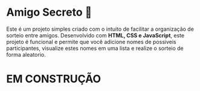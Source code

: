 # Amigo Secreto 🎁

<p align="center">
 
</p>

Este é um projeto simples criado com o intuito de facilitar a organização de sorteio entre amigos. Desenvolvido com **HTML, CSS e JavaScript**, este projeto é funcional e permite que você adicione nomes de possiveis participantes, visualize estes nomes em uma lista e realize o sorteio de forma aleatorio.


# EM CONSTRUÇÃO
